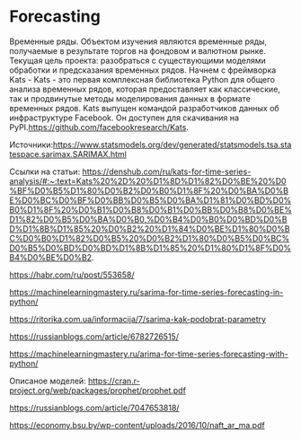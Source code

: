 # Forecasting
Временные ряды.
Объектом изучения являются временные ряды, получаемые в результате торгов на фондовом и валютном рынке.
Текущая цель проекта: разобраться с существующими моделями обработки и предсказания временных рядов.
Начнем с фреймворка Kats - Kats - это первая комплексная библиотека Python для общего анализа временных рядов, которая предоставляет как классические, так и продвинутые методы моделирования данных в формате временных рядов. Kats выпущен командой разработчиков данных об инфраструктуре Facebook. Он доступен для скачивания на PyPI.https://github.com/facebookresearch/Kats.

Источники:https://www.statsmodels.org/dev/generated/statsmodels.tsa.statespace.sarimax.SARIMAX.html

Ссылки на статьи: https://denshub.com/ru/kats-for-time-series-analysis/#:~:text=Kats%20%2D%20%D1%8D%D1%82%D0%BE%20%D0%BF%D0%B5%D1%80%D0%B2%D0%B0%D1%8F%20%D0%BA%D0%BE%D0%BC%D0%BF%D0%BB%D0%B5%D0%BA%D1%81%D0%BD%D0%B0%D1%8F%20%D0%B1%D0%B8%D0%B1%D0%BB%D0%B8%D0%BE%D1%82%D0%B5%D0%BA%D0%B0,%D0%B4%D0%B0%D0%BD%D0%BD%D1%8B%D1%85%20%D0%B2%20%D1%84%D0%BE%D1%80%D0%BC%D0%B0%D1%82%D0%B5%20%D0%B2%D1%80%D0%B5%D0%BC%D0%B5%D0%BD%D0%BD%D1%8B%D1%85%20%D1%80%D1%8F%D0%B4%D0%BE%D0%B2.

https://habr.com/ru/post/553658/

https://machinelearningmastery.ru/sarima-for-time-series-forecasting-in-python/

https://ritorika.com.ua/informacija/7/sarima-kak-podobrat-parametry

https://russianblogs.com/article/6782726515/

https://machinelearningmastery.ru/arima-for-time-series-forecasting-with-python/

Описаное моделей:
https://cran.r-project.org/web/packages/prophet/prophet.pdf

https://russianblogs.com/article/7047653818/

https://economy.bsu.by/wp-content/uploads/2016/10/naft_ar_ma.pdf
